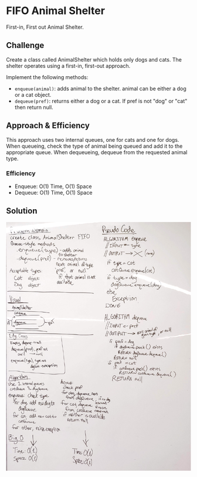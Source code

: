 # FIFO Animal Shelter
First-in, First out Animal Shelter.

## Challenge
Create a class called AnimalShelter which holds only dogs and cats. The shelter operates using a first-in, first-out approach.

Implement the following methods:
- `enqueue(animal)`: adds animal to the shelter. animal can be either a dog or a cat object.
- `dequeue(pref)`: returns either a dog or a cat. If pref is not "dog" or "cat" then return null.

## Approach & Efficiency
This approach uses two internal queues, one for cats and one for dogs.
When queueing, check the type of animal being queued and add it to the appropriate queue.
When dequeueing, dequeue from the requested animal type.

### Efficiency
- Enqueue: O(1) Time, O(1) Space
- Dequeue: O(1) Time, O(1) Space

## Solution
![Embedded whiteboard picture](./assets/fifo_animal_shelter.jpg)
